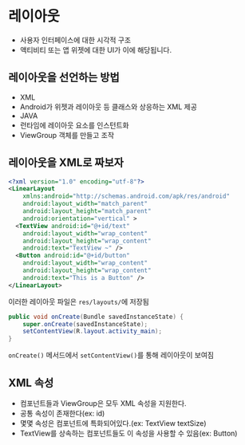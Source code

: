 # 레이아웃

- 사용자 인터페이스에 대한 시각적 구조
- 액티비티 또는 앱 위젯에 대한 UI가 이에 해당됩니다.

## 레이아웃을 선언하는 방법

- XML
 - Android가 위젯과 레이아웃 등 클래스와 상응하는 XML 제공
- JAVA
 - 런타임에 레이아웃 요소를 인스턴트화
 - ViewGroup 객체를 만들고 조작

## 레이아웃을 XML로 짜보자

```xml
<?xml version="1.0" encoding="utf-8"?>
<LinearLayout
    xmlns:android="http://schemas.android.com/apk/res/android"
    android:layout_width="match_parent"
    android:layout_height="match_parent"
    android:orientation="vertical" >
  <TextView android:id="@+id/text"
    android:layout_width="wrap_content"
    android:layout_height="wrap_content"
    android:text="TextView ~" />
  <Button android:id="@+id/button"
    android:layout_width="wrap_content"
    android:layout_height="wrap_content"
    android:text="This is a Button" />
</LinearLayout>
```

이러한 레이아웃 파일은 `res/layouts/`에 저장됨

```java
public void onCreate(Bundle savedInstanceState) {
    super.onCreate(savedInstanceState);
    setContentView(R.layout.activity_main);
}
```
`onCreate()` 메서드에서 `setContentView()`를 통해 레이아웃이 보여짐

## XML 속성

- 컴포넌트들과 ViewGroup은 모두 XML 속성을 지원한다.
- 공통 속성이 존재한다(ex: id)
- 몇몇 속성은 컴포넌트에 특화되어있다.(ex: TextView textSize)
 - TextView를 상속하는 컴포넌트들도 이 속성을 사용할 수 있음(ex: Button)




